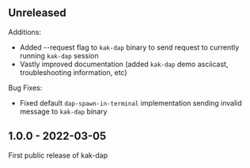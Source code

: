 ## Unreleased

Additions:
- Added --request flag to `kak-dap` binary to send request to currently running `kak-dap` session
- Vastly improved documentation (added `kak-dap` demo asciicast, troubleshooting information, etc)

Bug Fixes:
- Fixed default `dap-spawn-in-terminal` implementation sending invalid message to `kak-dap` binary

## 1.0.0 - 2022-03-05

First public release of kak-dap
